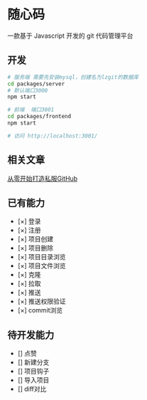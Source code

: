 # 随心码
一款基于 Javascript 开发的 git 代码管理平台
## 开发
```bash
# 服务端 需要先安装mysql，创建名为lzgit的数据库
cd packages/server
# 默认端口3000
npm start

# 前端  端口3001
cd packages/frontend
npm start

# 访问 http://localhost:3001/

```

## 相关文章
[从零开始打造私服GitHub](https://juejin.cn/post/7080945269008760846)

## 已有能力
- [×] 登录
- [×] 注册
- [×] 项目创建
- [×] 项目删除
- [×] 项目目录浏览
- [×] 项目文件浏览
- [×] 克隆
- [×] 拉取
- [×] 推送
- [×] 推送权限验证
- [×] commit浏览

## 待开发能力
- [] 点赞
- [] 新建分支
- [] 项目钩子
- [] 导入项目
- [] diff对比

